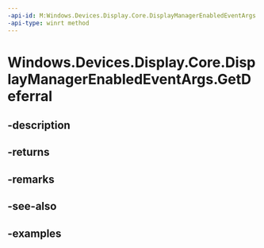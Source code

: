 ```yaml
---
-api-id: M:Windows.Devices.Display.Core.DisplayManagerEnabledEventArgs.GetDeferral
-api-type: winrt method
---
```


<!-- Method syntax.
public Deferral DisplayManagerEnabledEventArgs.GetDeferral()
-->

# Windows.Devices.Display.Core.DisplayManagerEnabledEventArgs.GetDeferral

## -description

## -returns

## -remarks

## -see-also

## -examples

